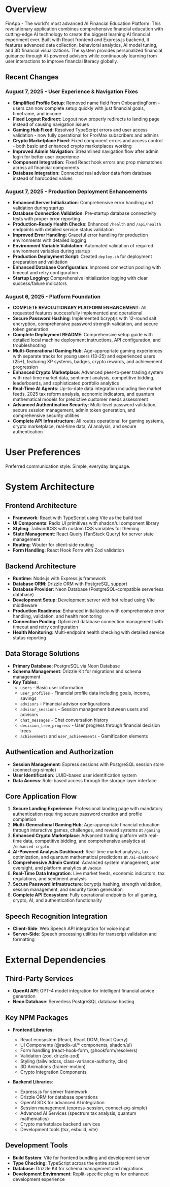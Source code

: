 # Overview

FinApp - The world's most advanced AI Financial Education Platform. This revolutionary application combines comprehensive financial education with cutting-edge AI technology to create the biggest learning AI financial experiment ever. Built with React frontend and Express.js backend, it features advanced data collection, behavioral analytics, AI model tuning, and 3D financial visualizations. The system provides personalized financial guidance through AI-powered advisors while continuously learning from user interactions to improve financial literacy globally.

## Recent Changes

### August 7, 2025 - User Experience & Navigation Fixes
- **Simplified Profile Setup**: Removed name field from OnboardingForm - users can now complete setup quickly with just financial goals, timeframe, and income
- **Fixed Logout Redirect**: Logout now properly redirects to landing page instead of causing navigation issues
- **Gaming Hub Fixed**: Resolved TypeScript errors and user access validation - now fully operational for Pro/Max subscribers and admins
- **Crypto Marketplace Fixed**: Fixed component errors and access control - both basic and enhanced crypto marketplaces working
- **Improved Admin Navigation**: Streamlined navigation flow after admin login for better user experience
- **Component Integration**: Fixed React hook errors and prop mismatches across all financial components
- **Database Integration**: Connected real advisor data from database instead of hardcoded values

### August 7, 2025 - Production Deployment Enhancements
- **Enhanced Server Initialization**: Comprehensive error handling and validation during startup
- **Database Connection Validation**: Pre-startup database connectivity tests with proper error reporting
- **Production-Ready Health Checks**: Enhanced `/health` and `/api/health` endpoints with detailed service status validation
- **Improved Error Handling**: Graceful error handling for production environments with detailed logging
- **Environment Variable Validation**: Automated validation of required environment variables during startup
- **Production Deployment Script**: Created `deploy.sh` for deployment preparation and validation
- **Enhanced Database Configuration**: Improved connection pooling with timeout and retry configuration
- **Startup Logging**: Comprehensive initialization logging with clear success/failure indicators

### August 6, 2025 - Platform Foundation
- **COMPLETE REVOLUTIONARY PLATFORM ENHANCEMENT**: All requested features successfully implemented and operational
- **Secure Password Hashing**: Implemented bcryptjs with 12-round salt encryption, comprehensive password strength validation, and secure token generation
- **Complete Deployment README**: Comprehensive setup guide with detailed local machine deployment instructions, API configuration, and troubleshooting
- **Multi-Generational Gaming Hub**: Age-appropriate gaming experiences with separate tracks for young users (13-25) and experienced users (25+), featuring XP systems, badges, crypto rewards, and achievement progression
- **Enhanced Crypto Marketplace**: Advanced peer-to-peer trading system with real-time market data, sentiment analysis, competitive bidding, leaderboards, and sophisticated portfolio analytics
- **Real-Time AI Agents**: Up-to-date data integration including live market feeds, 2025 tax reform analysis, economic indicators, and quantum mathematical models for predictive customer needs assessment
- **Advanced Authentication Security**: Multi-level password validation, secure session management, admin token generation, and comprehensive security utilities
- **Complete API Infrastructure**: All routes operational for gaming systems, crypto marketplace, real-time data, AI analysis, and secure authentication

# User Preferences

Preferred communication style: Simple, everyday language.

# System Architecture

## Frontend Architecture
- **Framework**: React with TypeScript using Vite as the build tool
- **UI Components**: Radix UI primitives with shadcn/ui component library
- **Styling**: TailwindCSS with custom CSS variables for theming
- **State Management**: React Query (TanStack Query) for server state management
- **Routing**: Wouter for client-side routing
- **Form Handling**: React Hook Form with Zod validation

## Backend Architecture
- **Runtime**: Node.js with Express.js framework
- **Database ORM**: Drizzle ORM with PostgreSQL support
- **Database Provider**: Neon Database (PostgreSQL-compatible serverless database)
- **Development Setup**: Development server with hot reload using Vite middleware
- **Production Readiness**: Enhanced initialization with comprehensive error handling, validation, and health monitoring
- **Connection Pooling**: Optimized database connection management with timeout and retry configuration
- **Health Monitoring**: Multi-endpoint health checking with detailed service status reporting

## Data Storage Solutions
- **Primary Database**: PostgreSQL via Neon Database
- **Schema Management**: Drizzle Kit for migrations and schema management
- **Key Tables**:
  - `users` - Basic user information
  - `user_profiles` - Financial profile data including goals, income, savings
  - `advisors` - Financial advisor configurations
  - `advisor_sessions` - Session management between users and advisors
  - `chat_messages` - Chat conversation history
  - `decision_tree_progress` - User progress through financial decision trees
  - `achievements` and `user_achievements` - Gamification elements

## Authentication and Authorization
- **Session Management**: Express sessions with PostgreSQL session store (connect-pg-simple)
- **User Identification**: UUID-based user identification system
- **Data Access**: Role-based access through the storage layer interface

## Core Application Flow
1. **Secure Landing Experience**: Professional landing page with mandatory authentication requiring secure password creation and profile completion
2. **Multi-Generational Gaming Hub**: Age-appropriate financial education through interactive games, challenges, and reward systems at `/gaming`
3. **Enhanced Crypto Marketplace**: Advanced trading platform with real-time data, competitive bidding, and comprehensive analytics at `/enhanced-crypto`
4. **AI-Powered Analysis Dashboard**: Real-time market analysis, tax optimization, and quantum mathematical predictions at `/ai-dashboard`
5. **Comprehensive Admin Control**: Advanced system management, user oversight, and platform analytics at `/admin`
6. **Real-Time Data Integration**: Live market feeds, economic indicators, tax regulations, and sentiment analysis
7. **Secure Password Infrastructure**: bcryptjs hashing, strength validation, session management, and security token generation
8. **Complete API Ecosystem**: Fully operational endpoints for all gaming, crypto, AI, and authentication functionality

## Speech Recognition Integration
- **Client-Side**: Web Speech API integration for voice input
- **Server-Side**: Speech processing utilities for transcript validation and formatting

# External Dependencies

## Third-Party Services
- **OpenAI API**: GPT-4 model integration for intelligent financial advice generation
- **Neon Database**: Serverless PostgreSQL database hosting

## Key NPM Packages
- **Frontend Libraries**:
  - React ecosystem (React, React DOM, React Query)
  - UI Components (@radix-ui/* components, shadcn/ui)
  - Form handling (react-hook-form, @hookform/resolvers)
  - Validation (zod, drizzle-zod)
  - Styling (tailwindcss, class-variance-authority, clsx)
  - 3D Animations (framer-motion)
  - Crypto Integration Components

- **Backend Libraries**:
  - Express.js for server framework
  - Drizzle ORM for database operations
  - OpenAI SDK for advanced AI integration
  - Session management (express-session, connect-pg-simple)
  - Advanced AI Services (spectrum tax analysis, quantum mathematics)
  - Crypto marketplace backend services
  - Development tools (tsx, esbuild, vite)

## Development Tools
- **Build System**: Vite for frontend bundling and development server
- **Type Checking**: TypeScript across the entire stack
- **Database**: Drizzle Kit for schema management and migrations
- **Development Environment**: Replit-specific plugins for enhanced development experience